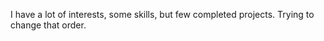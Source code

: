 I have a lot of interests, some skills, but few completed projects. Trying to change that order.

<!---
andymakespasta/andymakespasta is a ✨ special ✨ repository because its `README.md` (this file) appears on your GitHub profile.
You can click the Preview link to take a look at your changes.
--->

